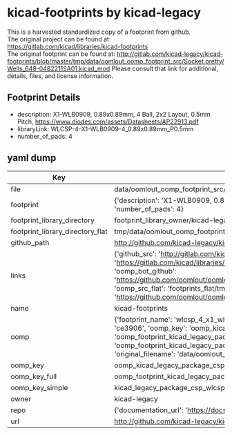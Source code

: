 # kicad-footprints by kicad-legacy  
This is a harvested standardized copy of a footprint from github.  
The original project can be found at:  
https://gitlab.com/kicad/libraries/kicad-footprints  
The original footprint can be found at:
http://gitlab.com/kicad-legacy/kicad-footprints/blob/master/tmp/data/oomlout_oomp_footprint_src/Socket.pretty/Wells_648-0482211SA01.kicad_mod
Please consult that link for additional, details, files, and license information.  
## Footprint Details
* description: X1-WLB0909, 0.89x0.89mm, 4 Ball, 2x2 Layout, 0.5mm Pitch, https://www.diodes.com/assets/Datasheets/AP22913.pdf  
* libraryLink: WLCSP-4-X1-WLB0909-4_0.89x0.89mm_P0.5mm  
* number_of_pads: 4  
## yaml dump  
| Key | Value |  
| --- | --- |  
| file | data/oomlout_oomp_footprint_src/kicad-footprints/Package_CSP.pretty/WLCSP-4-X1-WLB0909-4_0.89x0.89mm_P0.5mm.kicad_mod |  
| footprint | {'description': 'X1-WLB0909, 0.89x0.89mm, 4 Ball, 2x2 Layout, 0.5mm Pitch, https://www.diodes.com/assets/Datasheets/AP22913.pdf', 'libraryLink': 'WLCSP-4-X1-WLB0909-4_0.89x0.89mm_P0.5mm', 'number_of_pads': 4} |  
| footprint_library_directory | footprint_library_owner/kicad-legacy_kicad-footprints |  
| footprint_library_directory_flat | tmp/data/oomlout_oomp_footprint_src/footprints_flat/kicad_legacy_package_csp_wlcsp_4_x1_wlb0909_4_0_89x0_89mm_p0_5mm/working |  
| github_path | http://github.com/kicad-legacy/kicad-footprints/blob/master/tmp/data/oomlout_oomp_footprint_src/Package_CSP.pretty/WLCSP-4-X1-WLB0909-4_0.89x0.89mm_P0.5mm.kicad_mod |  
| links | {'github_src': 'http://gitlab.com/kicad-legacy/kicad-footprints/blob/master/tmp/data/oomlout_oomp_footprint_src/Socket.pretty/Wells_648-0482211SA01.kicad_mod', 'github_src_repo': 'https://gitlab.com/kicad/libraries/kicad-footprints', 'oomp_bot': 'tmp/data/oomlout_oomp_footprint_src/footprints/kicad_legacy_package_csp_wlcsp_4_x1_wlb0909_4_0_89x0_89mm_p0_5mm/working', 'oomp_bot_github': 'https://github.com/oomlout/oomlout_oomp_footprint_bot/tree/main/tmp/data/oomlout_oomp_footprint_src/footprints/kicad_legacy_package_csp_wlcsp_4_x1_wlb0909_4_0_89x0_89mm_p0_5mm/working', 'oomp_src_flat': 'footprints_flat/tmp/data/oomlout_oomp_footprint_src/footprints_flat/kicad_legacy_package_csp_wlcsp_4_x1_wlb0909_4_0_89x0_89mm_p0_5mm/working', 'oomp_src_flat_github': 'https://github.com/oomlout/oomlout_oomp_footprint_src/tree/main/tmp/data/oomlout_oomp_footprint_src/footprints_flat/kicad_legacy_package_csp_wlcsp_4_x1_wlb0909_4_0_89x0_89mm_p0_5mm/working'} |  
| name | kicad-footprints |  
| oomp | {'footprint_name': 'wlcsp_4_x1_wlb0909_4_0_89x0_89mm_p0_5mm', 'library_name': 'package_csp', 'md5': 'ce3906bc7fe72a7367c928a1f4643680', 'md5_10': 'ce3906bc7f', 'md5_5': 'ce390', 'md5_6': 'ce3906', 'oomp_key': 'oomp_kicad_legacy_package_csp_wlcsp_4_x1_wlb0909_4_0_89x0_89mm_p0_5mm', 'oomp_key_extra': 'oomp_footprint_kicad_legacy_package_csp_wlcsp_4_x1_wlb0909_4_0_89x0_89mm_p0_5mm', 'oomp_key_full': 'oomp_footprint_kicad_legacy_package_csp_wlcsp_4_x1_wlb0909_4_0_89x0_89mm_p0_5mm_ce3906', 'oomp_key_simple': 'kicad_legacy_package_csp_wlcsp_4_x1_wlb0909_4_0_89x0_89mm_p0_5mm', 'original_filename': 'data/oomlout_oomp_footprint_src/kicad-footprints/Package_CSP.pretty/WLCSP-4-X1-WLB0909-4_0.89x0.89mm_P0.5mm.kicad_mod', 'owner_name': 'kicad_legacy'} |  
| oomp_key | oomp_kicad_legacy_package_csp_wlcsp_4_x1_wlb0909_4_0_89x0_89mm_p0_5mm |  
| oomp_key_full | oomp_footprint_kicad_legacy_package_csp_wlcsp_4_x1_wlb0909_4_0_89x0_89mm_p0_5mm |  
| oomp_key_simple | kicad_legacy_package_csp_wlcsp_4_x1_wlb0909_4_0_89x0_89mm_p0_5mm |  
| owner | kicad-legacy |  
| repo | {'documentation_url': 'https://docs.github.com/rest/repos/repos#get-a-repository', 'message': 'Not Found'} |  
| url | http://github.com/kicad-legacy/kicad-footprints |  

